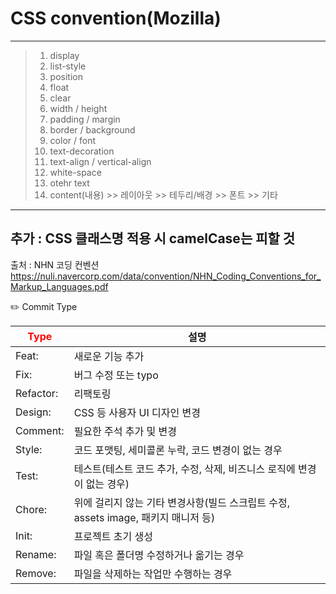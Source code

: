 # CSS convention(Mozilla)

------------

> 1. display
> 2. list-style
> 3. position
> 4. float
> 5. clear
> 6. width / height
> 7. padding / margin
> 8. border / background
> 9. color / font
> 10. text-decoration
> 11. text-align / vertical-align
> 12. white-space
> 13. otehr text
> 14. content(내용) >> 레이아웃 >> 테두리/배경 >> 폰트 >> 기타

------------

## 추가 : CSS 클래스명 적용 시 camelCase는 피할 것 

출처 : NHN 코딩 컨벤션
https://nuli.navercorp.com/data/convention/NHN_Coding_Conventions_for_Markup_Languages.pdf


✏️ Commit Type


| <span style="color:red">Type</span> | 설명                                                      |
|-------------------------------------|---------------------------------------------------------|
| Feat:                               | 	새로운 기능 추가                                              |
| Fix:                                | 	버그 수정 또는 typo                                          |
| Refactor:                           | 	리팩토링                                                   |
| Design:                             | 	CSS 등 사용자 UI 디자인 변경                                    |
| Comment:                            | 	필요한 주석 추가 및 변경                                         |
| Style:                              | 	코드 포맷팅, 세미콜론 누락, 코드 변경이 없는 경우                          |
| Test:                               | 	테스트(테스트 코드 추가, 수정, 삭제, 비즈니스 로직에 변경이 없는 경우)             |
| Chore:                              | 	위에 걸리지 않는 기타 변경사항(빌드 스크립트 수정, assets image, 패키지 매니저 등) |
| Init:                               | 	프로젝트 초기 생성                                             |
| Rename:                             | 	파일 혹은 폴더명 수정하거나 옮기는 경우                                 |
| Remove:                             | 	파일을 삭제하는 작업만 수행하는 경우                                   |
